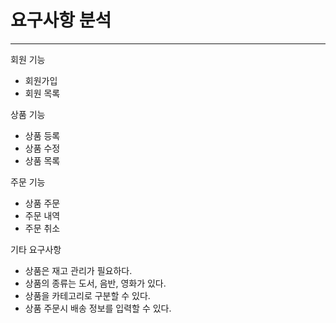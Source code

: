 # 요구사항 분석

---
회원 기능
- 회원가입
- 회원 목록

상품 기능
- 상품 등록
- 상품 수정
- 상품 목록

주문 기능
- 상품 주문
- 주문 내역
- 주문 취소

기타 요구사항
- 상품은 재고 관리가 필요하다.
- 상품의 종류는 도서, 음반, 영화가 있다.
- 상품을 카테고리로 구분할 수 있다.
- 상품 주문시 배송 정보를 입력할 수 있다.